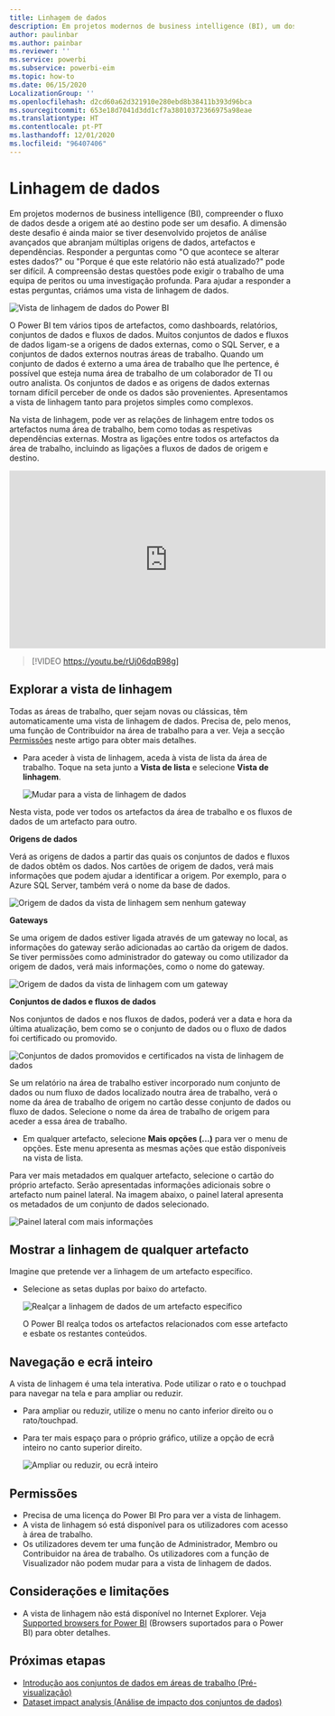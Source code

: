 ```yaml
---
title: Linhagem de dados
description: Em projetos modernos de business intelligence (BI), um dos principais desafios para muitos clientes é compreender o fluxo de dados desde a origem até ao destino.
author: paulinbar
ms.author: painbar
ms.reviewer: ''
ms.service: powerbi
ms.subservice: powerbi-eim
ms.topic: how-to
ms.date: 06/15/2020
LocalizationGroup: ''
ms.openlocfilehash: d2cd60a62d321910e280ebd8b38411b393d96bca
ms.sourcegitcommit: 653e18d7041d3dd1cf7a38010372366975a98eae
ms.translationtype: HT
ms.contentlocale: pt-PT
ms.lasthandoff: 12/01/2020
ms.locfileid: "96407406"
---
```

# <a name="data-lineage"></a>Linhagem de dados
Em projetos modernos de business intelligence (BI), compreender o fluxo de dados desde a origem até ao destino pode ser um desafio. A dimensão deste desafio é ainda maior se tiver desenvolvido projetos de análise avançados que abranjam múltiplas origens de dados, artefactos e dependências. Responder a perguntas como "O que acontece se alterar estes dados?" ou "Porque é que este relatório não está atualizado?" pode ser difícil. A compreensão destas questões pode exigir o trabalho de uma equipa de peritos ou uma investigação profunda. Para ajudar a responder a estas perguntas, criámos uma vista de linhagem de dados.

![Vista de linhagem de dados do Power BI](media/service-data-lineage/service-data-lineage-view.png)
 
O Power BI tem vários tipos de artefactos, como dashboards, relatórios, conjuntos de dados e fluxos de dados. Muitos conjuntos de dados e fluxos de dados ligam-se a origens de dados externas, como o SQL Server, e a conjuntos de dados externos noutras áreas de trabalho. Quando um conjunto de dados é externo a uma área de trabalho que lhe pertence, é possível que esteja numa área de trabalho de um colaborador de TI ou outro analista. Os conjuntos de dados e as origens de dados externas tornam difícil perceber de onde os dados são provenientes. Apresentamos a vista de linhagem tanto para projetos simples como complexos.

Na vista de linhagem, pode ver as relações de linhagem entre todos os artefactos numa área de trabalho, bem como todas as respetivas dependências externas. Mostra as ligações entre todos os artefactos da área de trabalho, incluindo as ligações a fluxos de dados de origem e destino.    

<iframe width="560" height="315" src="https://www.youtube.com/embed/rUj06dqB98g" frameborder="0" allowfullscreen></iframe>



> [!VIDEO https://youtu.be/rUj06dqB98g]

## <a name="explore-lineage-view"></a>Explorar a vista de linhagem

Todas as áreas de trabalho, quer sejam novas ou clássicas, têm automaticamente uma vista de linhagem de dados. Precisa de, pelo menos, uma função de Contribuidor na área de trabalho para a ver. Veja a secção [Permissões](#permissions) neste artigo para obter mais detalhes.

* Para aceder à vista de linhagem, aceda à vista de lista da área de trabalho. Toque na seta junto a **Vista de lista** e selecione **Vista de linhagem**.

   ![Mudar para a vista de linhagem de dados](media/service-data-lineage/service-data-lineage-view-select.png)

Nesta vista, pode ver todos os artefactos da área de trabalho e os fluxos de dados de um artefacto para outro.

**Origens de dados**

Verá as origens de dados a partir das quais os conjuntos de dados e fluxos de dados obtêm os dados. Nos cartões de origem de dados, verá mais informações que podem ajudar a identificar a origem. Por exemplo, para o Azure SQL Server, também verá o nome da base de dados.

![Origem de dados da vista de linhagem sem nenhum gateway](media/service-data-lineage/service-data-lineage-data-source-card.png)
 
**Gateways**

Se uma origem de dados estiver ligada através de um gateway no local, as informações do gateway serão adicionadas ao cartão da origem de dados. Se tiver permissões como administrador do gateway ou como utilizador da origem de dados, verá mais informações, como o nome do gateway.

![Origem de dados da vista de linhagem com um gateway](media/service-data-lineage/service-data-lineage-data-gateway-card.png)

**Conjuntos de dados e fluxos de dados**
 
Nos conjuntos de dados e nos fluxos de dados, poderá ver a data e hora da última atualização, bem como se o conjunto de dados ou o fluxo de dados foi certificado ou promovido.

![Conjuntos de dados promovidos e certificados na vista de linhagem de dados](media/service-data-lineage/service-data-lineage-promoted-certified.png)
 
Se um relatório na área de trabalho estiver incorporado num conjunto de dados ou num fluxo de dados localizado noutra área de trabalho, verá o nome da área de trabalho de origem no cartão desse conjunto de dados ou fluxo de dados. Selecione o nome da área de trabalho de origem para aceder a essa área de trabalho.

* Em qualquer artefacto, selecione **Mais opções (...)** para ver o menu de opções. Este menu apresenta as mesmas ações que estão disponíveis na vista de lista.

Para ver mais metadados em qualquer artefacto, selecione o cartão do próprio artefacto. Serão apresentadas informações adicionais sobre o artefacto num painel lateral. Na imagem abaixo, o painel lateral apresenta os metadados de um conjunto de dados selecionado.

![Painel lateral com mais informações](media/service-data-lineage/service-data-lineage-side-pane.png)
 
## <a name="show-lineage-for-any-artifact"></a>Mostrar a linhagem de qualquer artefacto 

Imagine que pretende ver a linhagem de um artefacto específico.

* Selecione as setas duplas por baixo do artefacto.

   ![Realçar a linhagem de dados de um artefacto específico](media/service-data-lineage/service-data-lineage-specific-artifact.png)

   O Power BI realça todos os artefactos relacionados com esse artefacto e esbate os restantes conteúdos. 

## <a name="navigation-and-full-screen"></a>Navegação e ecrã inteiro 

A vista de linhagem é uma tela interativa. Pode utilizar o rato e o touchpad para navegar na tela e para ampliar ou reduzir.

* Para ampliar ou reduzir, utilize o menu no canto inferior direito ou o rato/touchpad.
* Para ter mais espaço para o próprio gráfico, utilize a opção de ecrã inteiro no canto superior direito. 

    ![Ampliar ou reduzir, ou ecrã inteiro](media/service-data-lineage/service-data-lineage-zoom.png)

## <a name="permissions"></a>Permissões

* Precisa de uma licença do Power BI Pro para ver a vista de linhagem.
* A vista de linhagem só está disponível para os utilizadores com acesso à área de trabalho.
* Os utilizadores devem ter uma função de Administrador, Membro ou Contribuidor na área de trabalho. Os utilizadores com a função de Visualizador não podem mudar para a vista de linhagem de dados.


## <a name="considerations-and-limitations"></a>Considerações e limitações

- A vista de linhagem não está disponível no Internet Explorer. Veja [Supported browsers for Power BI](../fundamentals/power-bi-browsers.md) (Browsers suportados para o Power BI) para obter detalhes.

## <a name="next-steps"></a>Próximas etapas

* [Introdução aos conjuntos de dados em áreas de trabalho (Pré-visualização)](../connect-data/service-datasets-across-workspaces.md)
* [Dataset impact analysis (Análise de impacto dos conjuntos de dados)](service-dataset-impact-analysis.md)
